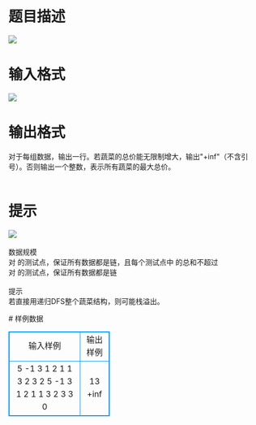 # 

 
 # 题目描述 
<p>
<img border="0" src="/source/joyoi/tyvj-2643/img/aHR0cDovL3d3dy5qb3lvaS5jbi9wcm9ibGVtL3R5dmotMjY0My9wcm9ibGVtc19pbWFnZXMvMzA5OC8xODI1XzEuanBn.jpg"> </p> 

 
 # 输入格式 
<p>
<img border="0" src="/source/joyoi/tyvj-2643/img/aHR0cDovL3d3dy5qb3lvaS5jbi9wcm9ibGVtL3R5dmotMjY0My9wcm9ibGVtc19pbWFnZXMvMzA5OC8xODI1XzMuanBn.jpg"> </p> 

 
 # 输出格式 
<p>
对于每组数据，输出一行。若蔬菜的总价能无限制增大，输出"+inf"（不含引号）。否则输出一个整数，表示所有蔬菜的最大总价。<br> <br></p> 

 
 # 提示 
<p>
<img border="0" src="/source/joyoi/tyvj-2643/img/aHR0cDovL3d3dy5qb3lvaS5jbi9wcm9ibGVtL3R5dmotMjY0My9wcm9ibGVtc19pbWFnZXMvMzA5OC8xODI1XzIuanBn.jpg"> <br><br>数据规模<br>对 的测试点，保证所有数据都是链，且每个测试点中 的总和不超过 <br>对 的测试点，保证所有数据都是链<br><br>提示<br>若直接用递归DFS整个蔬菜结构，则可能栈溢出。<br></p> 
# 样例数据
<style>
        table,table tr th, table tr td { border:1px solid #0094ff; }
        table { width: 200px; min-height: 25px; line-height: 25px; text-align: center; border-collapse: collapse;}   
    </style>
<table>
	<tr>
		<td>输入样例</td>
		<td>输出样例</td>
	</tr>
<tr><td>5
-1 3
1 2
1 1
3 2
3 2
5
-1 3
1 2
1 1
3 2
3 3
0

</td><td>13
+inf
</td></tr></table>
